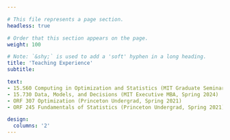 ```yaml
---

# This file represents a page section.
headless: true

# Order that this section appears on the page.
weight: 100

# Note: `&shy;` is used to add a 'soft' hyphen in a long heading.
title: 'Teaching Experience'
subtitle:

text: 
- 15.S60 Computing in Optimization and Statistics (MIT Graduate Seminar, IAP 2025)
- 15.730 Data, Models, and Decisions (MIT Executive MBA, Spring 2024)
- ORF 307 Optimization (Princeton Undergrad, Spring 2021)
- ORF 245 Fundamentals of Statistics (Princeton Undergrad, Spring 2021)

design:
  columns: '2'
---
```

